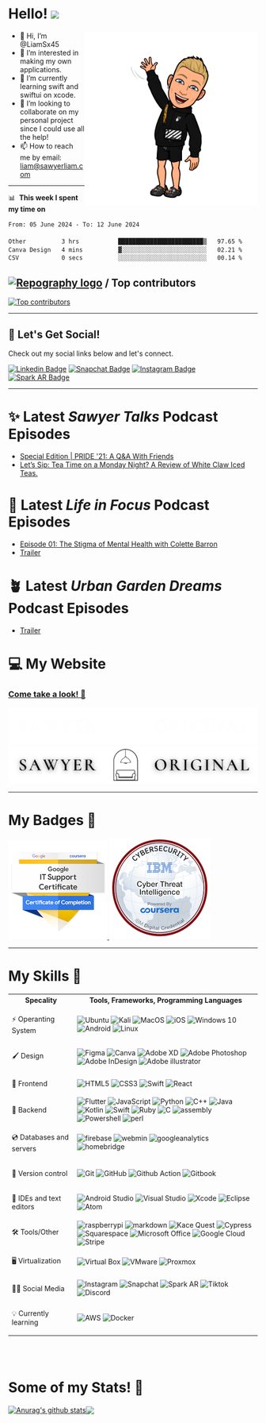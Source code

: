 # Hello!   <a href="https://www.sawyerliam.com/"><img src="https://media.giphy.com/media/hvRJCLFzcasrR4ia7z/giphy.gif" width="30px"></a>

<img align="right" width="350px" src="https://github.com/LiamSx45/LiamSx45/blob/main/bitmoji%20wave.png?raw=true">


- 👋 Hi, I’m @LiamSx45
- 👀 I’m interested in making my own applications.
- 🌱 I’m currently learning swift and swiftui on xcode.
- 💞️ I’m looking to collaborate on my personal project since I could use all the help!
- 📫 How to reach me by email: liam@sawyerliam.com

___

📊 &nbsp;**This week I spent my time on**

<!--START_SECTION:waka-->

```txt
From: 05 June 2024 - To: 12 June 2024

Other          3 hrs           ████████████████████████▒   97.65 %
Canva Design   4 mins          ▓░░░░░░░░░░░░░░░░░░░░░░░░   02.21 %
CSV            0 secs          ░░░░░░░░░░░░░░░░░░░░░░░░░   00.14 %
```

<!--END_SECTION:waka-->



## [![Repography logo](https://images.repography.com/logo.svg)](https://repography.com) / Top contributors
[![Top contributors](https://images.repography.com/26932345/LiamSx45/LiamSx45/top-contributors/5557e06dd23fd806e83608a33ae14c40_table.svg)](https://github.com/LiamSx45/LiamSx45/graphs/contributors)



---

## 🔗 Let's Get Social!
Check out my social links below and let's connect.

[![Linkedin Badge](https://img.shields.io/badge/-Linkedin-blue?style=flat-square&logo=Linkedin&logoColor=white&link=https://www.linkedin.com/in/sawyerliam/)](https://www.linkedin.com/in/sawyerliam/)
[![Snapchat Badge](https://img.shields.io/badge/-Snapchat-yellow?style=flat-square&logo=snapchat&logoColor=white&link=https://www.snapchat.com/add/sawyer.liam?sender_web_id=6af4f2fc-be55-4936-8d30-9bcc7ca9a932&device_type=desktop&is_copy_url=true)](https://www.snapchat.com/add/sawyer.liam?sender_web_id=6af4f2fc-be55-4936-8d30-9bcc7ca9a932&device_type=desktop&is_copy_url=true)
[![Instagram Badge](https://img.shields.io/badge/-Instagram-c27ba0?style=flat-square&logo=Instagram&logoColor=white&link=http://instagram.com/sawyer.liam/)](http://instagram.com/sawyer.liam/)
[![Spark AR Badge](https://img.shields.io/badge/-Spark_AR-60d1cc?style=flat-square&logo=sparkar&logoColor=white&link=https://www.facebook.com/sparkarhub/portfolios/ig/sawyer.original/)](https://www.facebook.com/sparkarhub/portfolios/ig/sawyer.original/)

___

# ✨ Latest *Sawyer Talks* Podcast Episodes
<!-- SAWYER_TALKS:START -->
- [Special Edition | PRIDE &#39;21: A Q&amp;A With Friends](https://sawyeroriginal.com/sawyertalks?post=ep03)
- [Let’s Sip: Tea Time on a Monday Night? A Review of White Claw Iced Teas.](https://sawyeroriginal.com/sawyertalks?post=ep01)
<!-- SAWYER_TALKS:END -->

# 📝 Latest *Life in Focus* Podcast Episodes
<!-- LIFEINFOCUS:START -->
- [Episode 01: The Stigma of Mental Health with Colette Barron](https://sawyeroriginal.com/lifeinfocus?post=ep01)
- [Trailer](https://lifeinfocuspod.com/episodes/trailer-full)
<!-- LIFEINFOCUS:END -->

# 🪴 Latest *Urban Garden Dreams* Podcast Episodes
<!-- URBANGARDEN:START -->
- [Trailer](https://urbangardendreams.com/episodes/trailer-full)
<!-- URBANGARDEN:END -->

# 💻 My Website

### [Come take a look! 👀 ](https://sawyeroriginal.com/)


![Sawyer Original Logo Dark Mode](https://github.com/LiamSx45/LiamSx45/blob/main/Sawyer%20Studios%20Logo%20dark.png?raw=true#gh-dark-mode-only)
![Sawyer Original Logo Light Mode](https://github.com/LiamSx45/LiamSx45/blob/main/Sawyer%20Studios%20Logo%20Light.png?raw=true#gh-light-mode-only)

____

# My Badges 🏅

<a href="https://www.credly.com/badges/019b830d-0446-4d35-8ebd-8932eab213e4/public_url" > <img src="https://raw.githubusercontent.com/LiamSx45/LiamSx45/main/Badges/google-it-support-certificate.png"> </a> <a href="https://www.credly.com/badges/2142a988-5e7d-4973-bcf9-64439ddf6df2/public_url"><img src="https://raw.githubusercontent.com/LiamSx45/LiamSx45/main/Badges/cyber-threat-intelligence.png"> </a>


____

# My Skills 🌱

<table>
  <th>Specality</th>
  <th>Tools, Frameworks, Programming Languages</th>
  <tr>
    <td>
      <p>⚡️ Operanting System</p>
    </td>
    <td>
      <img alt="Ubuntu" src="https://img.shields.io/badge/Ubuntu-E95420?style=for-the-badge&logo=ubuntu&logoColor=white" />
      <img alt="Kali" src="https://img.shields.io/badge/Kali Linux-1383e7?style=for-the-badge&logo=kalilinux&logoColor=white" />
      <img alt="MacOS" src="https://img.shields.io/badge/mac%20os-000000?style=for-the-badge&logo=apple&logoColor=white" />
      <img alt="iOS" src="https://img.shields.io/badge/iOS-000000?style=for-the-badge&logo=ios&logoColor=white" />
      <img alt="Windows 10" src="https://img.shields.io/badge/Windows-0078D6?style=for-the-badge&logo=windows&logoColor=white" />
      <img alt="Android" src="https://img.shields.io/badge/Android-3DDC84?style=for-the-badge&logo=android&logoColor=white" />
      <img alt="Linux" src="https://img.shields.io/badge/Linux-FCC624?style=for-the-badge&logo=linux&logoColor=black">
    </td>
  </tr>
  <tr>
    <td>
      <p>🖌 Design</p>
    </td>
    <td>
      <img alt="Figma" src="https://img.shields.io/badge/figma-%23F24E1E.svg?style=for-the-badge&logo=figma&logoColor=white"/>
      <img alt="Canva" src="https://img.shields.io/badge/Canva-%2300C4CC.svg?style=for-the-badge&logo=Canva&logoColor=white"/>
      <img alt="Adobe XD" src="https://img.shields.io/badge/adobe xd-881978.svg?style=for-the-badge&logo=adobexd&logoColor=white"/>
      <img alt="Adobe Photoshop" src="https://img.shields.io/badge/photoshop-0b5394.svg?style=for-the-badge&logo=adobephotoshop&logoColor=white"/>
      <img alt="Adobe InDesign" src="https://img.shields.io/badge/InDesign-9c1256.svg?style=for-the-badge&logo=adobeindesign&logoColor=white"/>
      <img alt="Adobe illustrator" src="https://img.shields.io/badge/Illustrator-b45f06.svg?style=for-the-badge&logo=adobeillustrator&logoColor=white"/>
    </td>
  </tr>
  <tr>
    <td>
      <p>🔏 Frontend</p>
    </td>
    <td>
      <img alt="HTML5" src="https://img.shields.io/badge/html5-%23E34F26.svg?style=for-the-badge&logo=html5&logoColor=white"/>
      <img alt="CSS3" src="https://img.shields.io/badge/css3-%231572B6.svg?style=for-the-badge&logo=css3&logoColor=white"/>
      <img alt="Swift" src="https://img.shields.io/badge/swift-%23FA7343.svg?style=for-the-badge&logo=swift&logoColor=white"/>
      <img alt="React" src="https://img.shields.io/badge/react-%2320232a.svg?style=for-the-badge&logo=react&logoColor=%2361DAFB"/>
    </td>
  </tr>
  <tr>
    <td>
      <p>🔐 Backend</p>
    </td>
    <td>
      <img alt="Flutter" src="https://img.shields.io/badge/Flutter-%2300C4CC.svg?style=for-the-badge&logo=flutter&logoColor=white"/>
      <img alt="JavaScript" src="https://img.shields.io/badge/javascript-%23323330.svg?style=for-the-badge&logo=javascript&logoColor=%23F7DF1E"/>
      <img alt="Python" src="https://img.shields.io/badge/python-%2314354C.svg?style=for-the-badge&logo=python&logoColor=white"/>
      <img alt="C++" src="https://img.shields.io/badge/c++-%2300599C.svg?style=for-the-badge&logo=c%2B%2B&logoColor=white"/>
      <img alt="Java" src="https://img.shields.io/badge/java-%23ED8B00.svg?style=for-the-badge&logo=java&logoColor=white"/>
      <img alt="Kotlin" src="https://img.shields.io/badge/Kotlin-bf53e1.svg?style=for-the-badge&logo=Kotlin&logoColor=white"/>
      <img alt="Swift" src="https://img.shields.io/badge/swift-%23FA7343.svg?style=for-the-badge&logo=swift&logoColor=white"/>
      <img alt="Ruby" src="https://img.shields.io/badge/ruby-%23CC342D.svg?style=for-the-badge&logo=ruby&logoColor=white"/>
      <img alt="C" src="https://img.shields.io/badge/C-3d85c6.svg?style=for-the-badge&logo=csharp&logoColor=white"/>
      <img alt="assembly" src="https://img.shields.io/badge/assembly-7f6000.svg?style=for-the-badge&logo=assemblyscript&logoColor=white"/>
      <img alt="Powershell" src="https://img.shields.io/badge/powershell-0c4b83.svg?style=for-the-badge&logo=powershell&logoColor=white"/>
      <img alt="perl" src="https://img.shields.io/badge/perl-1d4f73.svg?style=for-the-badge&logo=perl&logoColor=white"/>
    </td>
  </tr>
  <tr>
    <td>
      <p>💿 Databases and servers</p>
    </td>
    <td>
      <img alt="firebase" src="https://img.shields.io/badge/firebase-ffca28?style=for-the-badge&logo=firebase&logoColor=black"/>
      <img alt="webmin" src="https://img.shields.io/badge/webmin-0b5394?style=for-the-badge&logo=webmin&logoColor=white"/>
      <img alt="googleanalytics" src="https://img.shields.io/badge/google analytics-ec7b11?style=for-the-badge&logo=googleanalytics&logoColor=white"/>
      <img alt="homebridge" src="https://img.shields.io/badge/homebridge-881978?style=for-the-badge&logo=homebridge&logoColor=white"/>
    </td>
  </tr>
  <tr>
    <td>
      <p>💾 Version control</p>
    </td>
    <td>
      <img alt="Git" src="https://img.shields.io/badge/git-%23F05033.svg?style=for-the-badge&logo=git&logoColor=white"/>
      <img alt="GitHub" src="https://img.shields.io/badge/github-%23121011.svg?style=for-the-badge&logo=github&logoColor=white"/>
      <img alt="Github Action" src="https://img.shields.io/badge/GitHub_Actions-2088FF?style=for-the-badge&logo=github-actions&logoColor=white"/>
      <img alt="Gitbook" src="https://img.shields.io/badge/GitBook-7B36ED?style=for-the-badge&logo=gitbook&logoColor=white"/>
    </td>
  </tr>
  <tr>
    <td>
      <p>📝 IDEs and text editors</p>
    </td>
    <td>
       <img alt="Android Studio" src="https://img.shields.io/badge/Android Studio-5da762?style=for-the-badge&logo=androidstudio&logoColor=white"/>
      <img alt="Visual Studio" src="https://img.shields.io/badge/VisualStudio-5C2D91.svg?style=for-the-badge&logo=visual-studio&logoColor=white"/>
      <img alt="Xcode" src="https://img.shields.io/badge/Xcode-007ACC?style=for-the-badge&logo=Xcode&logoColor=white"/>
      <img alt="Eclipse" src="https://img.shields.io/badge/Eclipse-e69138?style=for-the-badge&logo=Eclipse&logoColor=white"/>
      <img alt="Atom" src="https://img.shields.io/badge/Atom-69c670?style=for-the-badge&logo=Atom&logoColor=white"/>
    </td>
  </tr>
  <tr>
    <td>
      <p>🛠 Tools/Other</p>
    </td>
    <td>
      <img alt="raspberrypi" src="https://img.shields.io/badge/Raspberry Pi-a61260?style=for-the-badge&logo=raspberrypi&logoColor=white"/>
      <img alt="markdown" src="https://img.shields.io/badge/Markdown-000000?style=for-the-badge&logo=markdown&logoColor=white"/>
      <img alt="Kace Quest" src="https://img.shields.io/badge/Kace Quest-f48a1b?style=for-the-badge&logo=quest&logoColor=white"/>
      <img alt="Cypress" src="https://img.shields.io/badge/Cypress-d9ead3?style=for-the-badge&logo=cypress&logoColor=black"/>
      <img alt="Squarespace" src="https://img.shields.io/badge/squarespace-444444?style=for-the-badge&logo=squarespace&logoColor=white"/>
      <img alt="Microsoft Office" src="https://img.shields.io/badge/Microsoft Office-de420a?style=for-the-badge&logo=MicrosoftOffice&logoColor=white"/>
      <img alt="Google Cloud" src="https://img.shields.io/badge/Google Cloud-3d85c6?style=for-the-badge&logo=googlecloud&logoColor=white"/>
      <img alt="Stripe" src="https://img.shields.io/badge/Stripe-674ea7?style=for-the-badge&logo=stripe&logoColor=white"/>
    </td>
  </tr>
  <tr>
    <td>
      <p>🖥 Virtualization</p>
    </td>
    <td>
      <img alt="Virtual Box" src="https://img.shields.io/badge/virtualbox-0b5394.svg?style=for-the-badge&logo=virtualbox&logoColor=white"/>
      <img alt="VMware" src="https://img.shields.io/badge/vmware-bcbcbc.svg?style=for-the-badge&logo=vmware&logoColor=black"/>
      <img alt="Proxmox" src="https://img.shields.io/badge/proxmox-ec7b11?style=for-the-badge&logo=proxmox&logoColor=white"/>
    </td>
  </tr>
  <tr>
    <td>
      <p>🤳🏼 Social Media</p>
    </td>
    <td>
      <img alt="Instagram" src="https://img.shields.io/badge/Instagram-c27ba0.svg?style=for-the-badge&logo=instagram&logoColor=white"/>
      <img alt="Snapchat" src="https://img.shields.io/badge/snapchat-ffd966.svg?style=for-the-badge&logo=snapchat&logoColor=black"/>
      <img alt="Spark AR" src="https://img.shields.io/badge/Spark AR-60d1cc.svg?style=for-the-badge&logo=sparkar&logoColor=white"/>
      <img alt="Tiktok" src="https://img.shields.io/badge/TikTok-000000.svg?style=for-the-badge&logo=tiktok&logoColor=white"/>
      <img alt="Discord" src="https://img.shields.io/badge/discord-8e7cc3.svg?style=for-the-badge&logo=discord&logoColor=white"/>
    </td>
  </tr>
  <tr>
    <td>
      <p>💡 Currently learning</p>
    </td>
    <td>
      <img alt="AWS" src="https://img.shields.io/badge/AWS-%23FF9900.svg?style=for-the-badge&logo=amazon-aws&logoColor=white"/>
      <img alt="Docker" src="https://img.shields.io/badge/docker-%230db7ed.svg?style=for-the-badge&logo=docker&logoColor=white"/>
    </td>
  </tr>
 </table>

<br></br>

# Some of my Stats! 👀

<a href="https://github.com/anuraghazra/github-readme-stats"><img align="center" src="https://github-readme-stats.vercel.app/api?username=LiamSx45&show_icons=true&include_all_commits=true&theme=buefy&hide_border=true" alt="Anurag's github stats" href="https://github.com/anuraghazra/github-readme-stats"><img align="center" src="https://github-readme-stats.vercel.app/api/top-langs/?username=LiamSx45&layout=compact&theme=buefy&hide_border=true&langs_count=10&hide=pawn,openedge abl,verilog"/></a>
